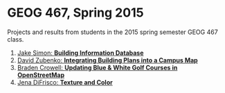 # GEOG 467, Spring 2015
Projects and results from students in the 2015 spring semester GEOG 467 class.

1. [Jake Simon: **Building Information Database**](jake-simon)
2. [David Zubenko: **Integrating Building Plans into a Campus Map**](david-zubenko)
3. [Braden Crowell: **Updating Blue & White Golf Courses in OpenStreetMap**](braden-crowell)
4. [Jena DiFrisco: **Texture and Color**](jena-defrisco)

